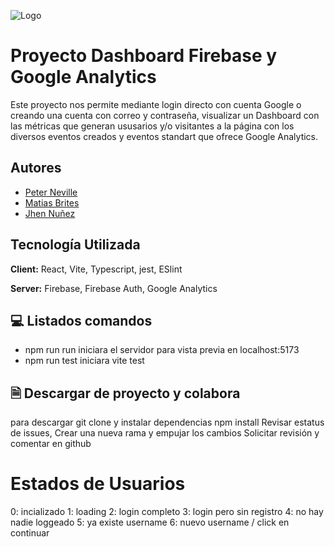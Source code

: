 
![Logo](https://larnu.app/logo.png)


# Proyecto Dashboard Firebase y Google Analytics

Este proyecto nos permite mediante login directo con cuenta Google
o creando una cuenta con correo y contraseña, visualizar un Dashboard con las métricas
que generan ususarios y/o visitantes a la página con los diversos
eventos creados y eventos standart que ofrece Google Analytics.

## Autores

- [Peter Neville](https://www.github.com/pneville83)
- [Matias Brites](https://www.github.com/MatiasDBrites)
- [Jhen Nuñez](https://www.github.com/JxElektro)


## Tecnología Utilizada

**Client:** React, Vite, Typescript, jest, ESlint

**Server:** Firebase, Firebase Auth, Google Analytics


## 💻  Listados comandos
* npm run run iniciara el servidor para vista previa en localhost:5173
* npm run test iniciara vite test

## 🗎 Descargar de proyecto y colabora

para descargar git clone y instalar dependencias npm install
Revisar estatus de issues, Crear una nueva rama y empujar los cambios
Solicitar revisión y comentar en github


# Estados de Usuarios 
0: incializado 
1: loading 
2: login completo 
3: login pero sin registro 
4: no hay nadie loggeado 
5: ya existe username 
6: nuevo username / click en continuar